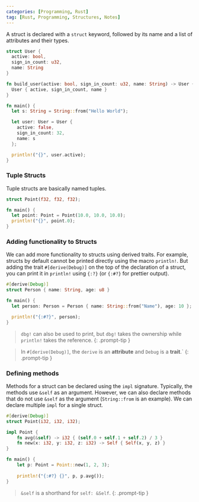 ```yaml
---
categories: [Programming, Rust]
tag: [Rust, Programming, Structures, Notes]
---
```


A struct is declared with a `struct` keyword, followed by its name and a list of attributes and their types.

```rust
struct User {
  active: bool,
  sign_in_count: u32,
  name: String
}

fn build_user(active: bool, sign_in_count: u32, name: String) -> User {
  User { active, sign_in_count, name }
}

fn main() {
  let s: String = String::from("Hello World");

  let user: User = User {
    active: false,
    sign_in_count: 32,
    name: s 
  };

  println!("{}", user.active);
}
```

### Tuple Structs

Tuple structs are basically named tuples.

```rust
struct Point(f32, f32, f32);

fn main() {
  let point: Point = Point(10.0, 10.0, 10.0);
  println!("{}", point.0);
}
```

### Adding functionality to Structs

We can add more functionality to structs using derived traits. For example, structs by default cannot be printed directly using the macro `println!`. But adding the trait `#[derive(Debug)]` on the top of the declaration of a struct, you can print it in `println!` using `{:?}` (or `{:#?}` for prettier output).

```rust
#[derive(Debug)]
struct Person { name: String, age: u8 }

fn main() {
  let person: Person = Person { name: String::from("Name"), age: 10 };

  println!("{:#?}", person);
}
```
> `dbg!` can also be used to print, but `dbg!` takes the ownership while `println!` takes the reference.
{: .prompt-tip }

> In `#[derive(Debug)]`, the `derive` is an **attribute** and `Debug` is a **trait**.`
{: .prompt-tip }

### Defining methods

Methods for a struct can be declared using the `impl` signature. Typically, the methods use `&self` as an argument. However, we can also declare methods that do not use `&self` as the argument (`String::from` is an example). We can declare multiple `impl` for a single struct.

```rust
#[derive(Debug)]
struct Point(i32, i32, i32);

impl Point {
    fn avg(&self) -> i32 { (self.0 + self.1 + self.2) / 3 }
    fn new(x: i32, y: i32, z: i32) -> Self { Self(x, y, z) } 
}

fn main() {
    let p: Point = Point::new(1, 2, 3);
    
    println!("{:#?} {}", p, p.avg());
}
```

> `&self` is a shorthand for `self: &Self`.
{: .prompt-tip }
